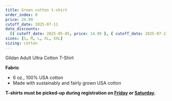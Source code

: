 ```yaml
---
title: Green cotton t-shirt
order_index: 8
price: 24.99
cutoff_date: 2025-07-11
date_discounts:
  [{ cutoff_date: 2025-05-05, price: 14.99 }, { cutoff_date: 2025-07-11, price: 19.99 }]
sizes: [S, M, L, XL, XXL]
sizing: cotton
---
```


Gildan Adult Ultra Cotton T-Shirt

**Fabric**

- 6 oz., 100% USA cotton
- Made with sustainably and fairly grown USA cotton

**T-shirts must be picked-up during registration on [Friday](/schedule/friday/registration-and-expo/) or [Saturday](/schedule/saturday/registration-and-expo/).**

<!-- https://www.alphabroder.com/product/g200/gildan-adult-ultra-cotton-t-shirt.html -->
